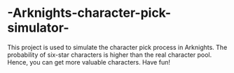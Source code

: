 # -Arknights-character-pick-simulator-
This project is used to simulate the character pick process in Arknights. The probability of six-star characters is higher than the real character pool. Hence, you can get more valuable characters. Have fun!
